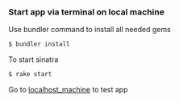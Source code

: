 ### Start app via terminal on local machine
Use bundler command to install all needed gems
```sh
$ bundler install
```
To start sinatra
```sh
$ rake start
```
Go to [localhost_machine](localhost:4567) to test app
